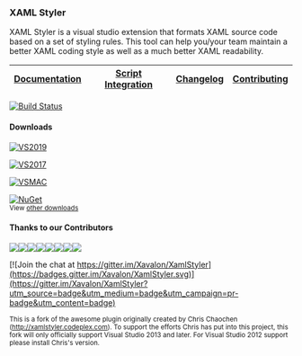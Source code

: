 ### XAML Styler
XAML Styler is a visual studio extension that formats XAML source code based on a set of styling rules. This tool can help you/your team maintain a better XAML coding style as well as a much better XAML readability.

|[Documentation](https://github.com/Xavalon/XamlStyler/wiki)|[Script Integration](https://github.com/Xavalon/XamlStyler/wiki/Script-Integration)|[Changelog](https://github.com/Xavalon/XamlStyler/wiki/Changelog)|[Contributing](https://github.com/Xavalon/XamlStyler/blob/master/CONTRIBUTING.md)|
|---|---|---|---|

[![Build Status](https://dev.azure.com/xavalon/XAML%20Styler/_apis/build/status/XAML%20Styler%20Azure%20Pipelines%20CI?branchName=master)](https://dev.azure.com/xavalon/XAML%20Styler/_build/latest?definitionId=1&branchName=master)

#### Downloads
[![VS2019](https://img.shields.io/visual-studio-marketplace/v/TeamXavalon.XAMLStyler.svg?label=Visual%20Studio%202019)](https://marketplace.visualstudio.com/items?itemName=TeamXavalon.XAMLStyler)

[![VS2017](https://img.shields.io/visual-studio-marketplace/v/TeamXavalon.XAMLStyler.svg?label=Visual%20Studio%202017)](https://marketplace.visualstudio.com/items?itemName=TeamXavalon.XAMLStyler)

[![VSMAC](https://img.shields.io/badge/Visual%20Studio%20for%20Mac%202019-v1.1.5-blue.svg)](http://addins.monodevelop.com/Project/Index/382#)

[![NuGet](https://img.shields.io/nuget/v/XamlStyler.Console.svg?label=XAML%20Styler%20Console)](https://www.nuget.org/packages/XamlStyler.Console)  
<sub>View [other downloads](https://github.com/Xavalon/XamlStyler/wiki)</sub>

#### Thanks to our Contributors
[![](https://sourcerer.io/fame/grochocki/Xavalon/XamlStyler/images/0)](https://sourcerer.io/fame/grochocki/Xavalon/XamlStyler/links/0)[![](https://sourcerer.io/fame/grochocki/Xavalon/XamlStyler/images/1)](https://sourcerer.io/fame/grochocki/Xavalon/XamlStyler/links/1)[![](https://sourcerer.io/fame/grochocki/Xavalon/XamlStyler/images/2)](https://sourcerer.io/fame/grochocki/Xavalon/XamlStyler/links/2)[![](https://sourcerer.io/fame/grochocki/Xavalon/XamlStyler/images/3)](https://sourcerer.io/fame/grochocki/Xavalon/XamlStyler/links/3)[![](https://sourcerer.io/fame/grochocki/Xavalon/XamlStyler/images/4)](https://sourcerer.io/fame/grochocki/Xavalon/XamlStyler/links/4)[![](https://sourcerer.io/fame/grochocki/Xavalon/XamlStyler/images/5)](https://sourcerer.io/fame/grochocki/Xavalon/XamlStyler/links/5)[![](https://sourcerer.io/fame/grochocki/Xavalon/XamlStyler/images/6)](https://sourcerer.io/fame/grochocki/Xavalon/XamlStyler/links/6)[![](https://sourcerer.io/fame/grochocki/Xavalon/XamlStyler/images/7)](https://sourcerer.io/fame/grochocki/Xavalon/XamlStyler/links/7)

[![Join the chat at https://gitter.im/Xavalon/XamlStyler](https://badges.gitter.im/Xavalon/XamlStyler.svg)](https://gitter.im/Xavalon/XamlStyler?utm_source=badge&utm_medium=badge&utm_campaign=pr-badge&utm_content=badge) 

<sub>This is a fork of the awesome plugin originally created by Chris Chaochen (http://xamlstyler.codeplex.com). To support the efforts Chris has put into this project, this fork will only officially support Visual Studio 2013 and later. For Visual Studio 2012 support please install Chris's version.<sub>
